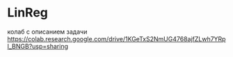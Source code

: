 # LinReg
колаб с описанием задачи 
https://colab.research.google.com/drive/1KGeTxS2NmUG4768ajfZLwh7YRpI_BNGB?usp=sharing
